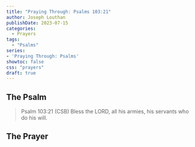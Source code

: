 ```yaml
---
title: "Praying Through: Psalms 103:21"
author: Joseph Louthan
publishDate: 2023-07-15
categories:
  - Prayers
tags:
  - "Psalms"
series:
- 'Praying Through: Psalms'
showtoc: false
css: "prayers"
draft: true
---
```

## The Psalm

>Psalm 103:21 (CSB) Bless the LORD, all his armies, his servants who do his will. 

## The Prayer

<div style="font-variant: small-caps;">

</div>

```text

```
